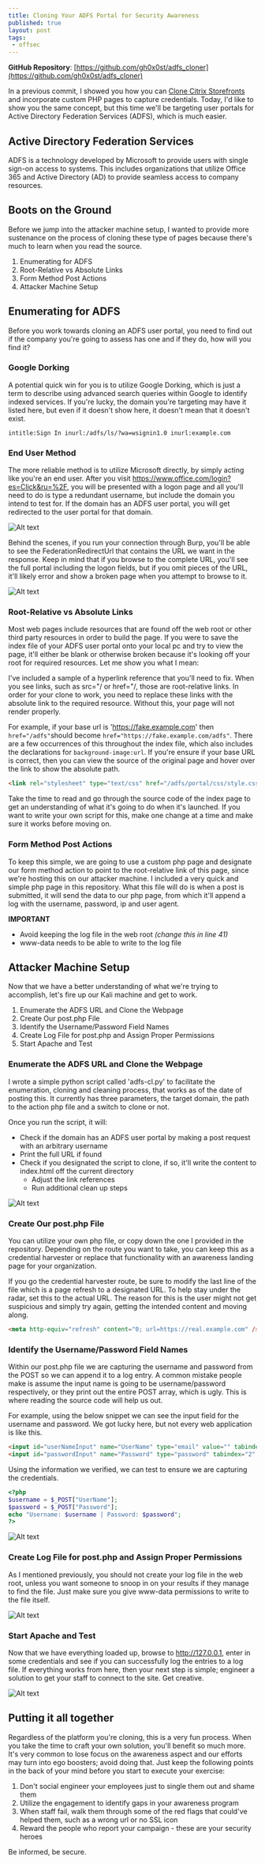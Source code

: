 ```yaml
---
title: Cloning Your ADFS Portal for Security Awareness
published: true
layout: post
tags:
 - offsec
---
```


**GitHub Repository**: [https://github.com/gh0x0st/adfs_cloner](https://github.com/gh0x0st/adfs_cloner)

In a previous commit, I showed you how you can [Clone Citrix Storefronts](https://github.com/gh0x0st/adfs_cloner) and incorporate custom PHP pages to capture credentials. Today, I'd like to show you the same concept, but this time we'll be targeting user portals for Active Directory Federation Services (ADFS), which is much easier.

## Active Directory Federation Services
ADFS is a technology developed by Microsoft to provide users with single sign-on access to systems. This includes organizations that utilize Office 365 and Active Directory (AD) to provide seamless access to company resources. 

## Boots on the Ground
Before we jump into the attacker machine setup, I wanted to provide more sustenance on the process of cloning these type of pages because there's much to learn when you read the source.

1. Enumerating for ADFS
2. Root-Relative vs Absolute Links
3. Form Method Post Actions
4. Attacker Machine Setup

## Enumerating for ADFS
Before you work towards cloning an ADFS user portal, you need to find out if the company you're going to assess has one and if they do, how will you find it?

### Google Dorking
A potential quick win for you is to utilize Google Dorking, which is just a term to describe using advanced search queries within Google to identify indexed services. If you're lucky, the domain you're targeting may have it listed here, but even if it doesn't show here, it doesn't mean that it doesn't exist.

```
intitle:Sign In inurl:/adfs/ls/?wa=wsignin1.0 inurl:example.com
```

### End User Method
The more reliable method is to utilize Microsoft directly, by simply acting like you're an end user. After you visit https://www.office.com/login?es=Click&ru=%2F, you will be presented with a logon page and all you'll need to do is type a redundant username, but include the domain you intend to test for. If the domain has an ADFS user portal, you will get redirected to the user portal for that domain.

![Alt text](https://github.com/gh0x0st/adfs_cloner/blob/master/Screenshots/user-portal-redir.png?raw=true "user-portal-redirect")

Behind the scenes, if you run your connection through Burp, you'll be able to see the FederationRedirectUrl that contains the URL we want in the response. Keep in mind that if you browse to the complete URL, you'll see the full portal including the logon fields, but if you omit pieces of the URL, it'll likely error and show a broken page when you attempt to browse to it.

![Alt text](https://github.com/gh0x0st/adfs_cloner/blob/master/Screenshots/burp-portal-redir.png?raw=true "burp-portal-redirect")

### Root-Relative vs Absolute Links
Most web pages include resources that are found off the web root or other third party resources in order to build the page. If you were to save the index file of your ADFS user portal onto your local pc and try to view the page, it'll either be blank or otherwise broken because it's looking off your root for required resources. Let me show you what I mean:

I've included a sample of a hyperlink reference that you'll need to fix. When you see links, such as src="/ or href="/, those are root-relative links. In order for your clone to work, you need to replace these links with the absolute link to the required resource. Without this, your page will not render properly. 

For example, if your base url is 'https://fake.example.com' then `href="/adfs"`should become `href="https://fake.example.com/adfs"`. There are a few occurrences of this throughout the index file, which also includes the declarations for `background-image:url`. If you're ensure if your base URL is correct, then you can view the source of the original page and hover over the link to show the absolute path.

```HTML
<link rel="stylesheet" type="text/css" href="/adfs/portal/css/style.css?id=23456789DFGHJKL56710010AASSADASD5" /><style>.illustrationClass {background-image:url(/adfs/portal/illustration/illustration.jpg?id=23456789DF2212141GHJKL5671sadadasdasd0010AASSADASD);}</style>
```

Take the time to read and go through the source code of the index page to get an understanding of what it's going to do when it's launched. If you want to write your own script for this, make one change at a time and make sure it works before moving on.

### Form Method Post Actions
To keep this simple, we are going to use a custom php page and designate our form method action to point to the root-relative link of this page, since we're hosting this on our attacker machine. I included a very quick and simple php page in this repository. What this file will do is when a post is submitted, it will send the data to our php page, from which it'll append a log with the username, password, ip and user agent.

**IMPORTANT** 
  * Avoid keeping the log file in the web root *(change this in line 41)*
  * www-data needs to be able to write to the log file

## Attacker Machine Setup
Now that we have a better understanding of what we're trying to accomplish, let's fire up our Kali machine and get to work.

1. Enumerate the ADFS URL and Clone the Webpage
2. Create Our post.php File	
3. Identify the Username/Password Field Names
4. Create Log File for post.php and Assign Proper Permissions
5. Start Apache and Test

### Enumerate the ADFS URL and Clone the Webpage
I wrote a simple python script called 'adfs-cl.py' to facilitate the enumeration, cloning and cleaning process, that works as of the date of posting this. It currently has three parameters, the target domain, the path to the action php file and a switch to clone or not.

Once you run the script, it will:

* Check if the domain has an ADFS user portal by making a post request with an arbitrary username
* Print the full URL if found
* Check if you designated the script to clone, if so, it'll write the content to index.html off the current directory
   * Adjust the link references
   * Run additional clean up steps

![Alt text](https://github.com/gh0x0st/adfs_cloner/blob/master/Screenshots/adfs-cl.png?raw=true "adfs-cl")

### Create Our post.php File	
You can utilize your own php file, or copy down the one I provided in the repository. Depending on the route you want to take, you can keep this as a credential harvester or replace that functionality with an awareness landing page for your organization. 

If you go the credential harvester route, be sure to modify the last line of the file which is a page refresh to a designated URL. To help stay under the radar, set this to the actual URL. The reason for this is the user might not get suspicious and simply try again, getting the intended content and moving along.

```HTML
<meta http-equiv="refresh" content="0; url=https://real.example.com" />
```

### Identify the Username/Password Field Names
Within our post.php file we are capturing the username and password from the POST so we can append it to a log entry. A common mistake people make is assume the input name is going to be username/password respectively, or they print out the entire POST array, which is ugly. This is where reading the source code will help us out. 

For example, using the below snippet we can see the input field for the username and password. We got lucky here, but not every web application is like this.

```HTML
<input id="userNameInput" name="UserName" type="email" value="" tabindex="1" class="text fullWidth" spellcheck="false" placeholder="someone@example.com" autocomplete="off"/>
<input id="passwordInput" name="Password" type="password" tabindex="2" class="text fullWidth" placeholder="Password" autocomplete="off"/>
```

Using the information we verified, we can test to ensure we are capturing the credentials.

```PHP
<?php
$username = $_POST["UserName"];
$password = $_POST["Password"];
echo "Username: $username | Password: $password";
?>
```

![Alt text](https://github.com/gh0x0st/adfs_cloner/blob/master/Screenshots/post-credentials.png?raw=true "post-credentials")

### Create Log File for post.php and Assign Proper Permissions
As I mentioned previously, you should not create your log file in the web root, unless you want someone to snoop in on your results if they manage to find the file. Just make sure you give www-data permissions to write to the file itself. 

![Alt text](https://github.com/gh0x0st/adfs_cloner/blob/master/Screenshots/capture-txt.png?raw=true "capture-txt")

### Start Apache and Test
Now that we have everything loaded up, browse to http://127.0.0.1, enter in some credentials and see if you can successfully log the entries to a log file. If everything works from here, then your next step is simple; engineer a solution to get your staff to connect to the site. Get creative.

![Alt text](https://github.com/gh0x0st/adfs_cloner/blob/master/Screenshots/captured-creds.png?raw=true "captured-creds")

## Putting it all together

Regardless of the platform you're cloning, this is a very fun process. When you take the time to craft your own solution, you'll benefit so much more. It's very common to lose focus on the awareness aspect and our efforts may turn into ego boosters; avoid doing that. Just keep the following points in the back of your mind before you start to execute your exercise:

1. Don't social engineer your employees just to single them out and shame them
2. Utilize the engagement to identify gaps in your awareness program
3. When staff fail, walk them through some of the red flags that could've helped them, such as a wrong url or no SSL icon
4. Reward the people who report your campaign - these are your security heroes

Be informed, be secure.
